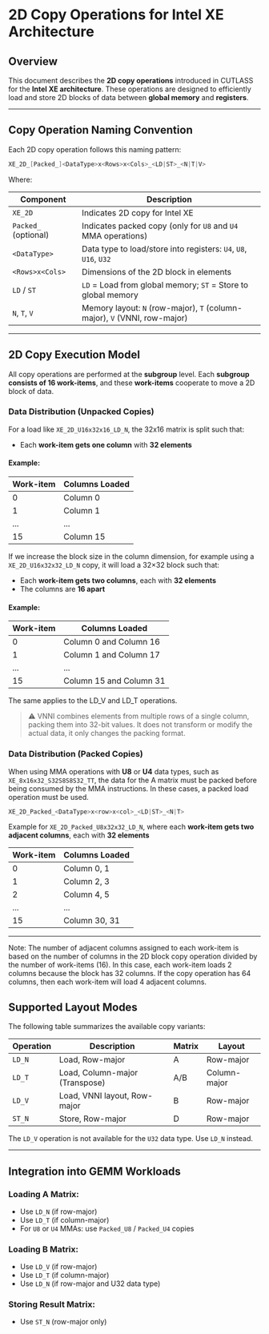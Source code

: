 # 2D Copy Operations for Intel XE Architecture

## Overview

This document describes the **2D copy operations** introduced in CUTLASS for the **Intel XE architecture**.
These operations are designed to efficiently load and store 2D blocks of data between
**global memory** and **registers**. 


---

## Copy Operation Naming Convention

Each 2D copy operation follows this naming pattern:

```c++
XE_2D_[Packed_]<DataType>x<Rows>x<Cols>_<LD|ST>_<N|T|V>
```

Where: 

| Component            | Description                                                               |
|----------------------|---------------------------------------------------------------------------|
| `XE_2D`              | Indicates 2D copy for Intel XE                                            |
| `Packed_` (optional) | Indicates packed copy (only for `U8` and `U4` MMA operations)             |
| `<DataType>`         | Data type to load/store into registers: `U4`, `U8`, `U16`, `U32`          |
| `<Rows>x<Cols>`      | Dimensions of the 2D block in elements                                    |
| `LD` / `ST`          | `LD` = Load from global memory; `ST` = Store to global memory             |
| `N`, `T`, `V`        | Memory layout: `N` (row-major), `T` (column-major), `V` (VNNI, row-major) |

---

## 2D Copy Execution Model

All copy operations are performed at the **subgroup** level. Each **subgroup consists of 16 work-items**, 
and these **work-items** cooperate to move a 2D block of data.

### Data Distribution (Unpacked Copies)

For a load like `XE_2D_U16x32x16_LD_N`, the 32x16 matrix is split such that:

- Each **work-item gets one column** with **32 elements**

#### Example:
| Work-item | Columns Loaded |
|-----------|----------------|
| 0         | Column 0       |
| 1         | Column 1       |
| ...       | ...            |
| 15        | Column 15      |

If we increase the block size in the column dimension, for example using a `XE_2D_U16x32x32_LD_N` copy,
it will load a 32×32 block such that:

- Each **work-item gets two columns**, each with **32 elements**
- The columns are **16 apart**

#### Example:
| Work-item | Columns Loaded          |
|-----------|-------------------------|
| 0         | Column 0 and Column 16  |
| 1         | Column 1 and Column 17  |
| ...       | ...                     |
| 15        | Column 15 and Column 31 |

The same applies to the LD_V and LD_T operations.

> ⚠️ VNNI combines elements from multiple rows of a single column, packing them into 32-bit values.
It does not transform or modify the actual data, it only changes the packing format. 

### Data Distribution (Packed Copies)

When using MMA operations with **U8** or **U4** data types, such as `XE_8x16x32_S32S8S8S32_TT`, 
the data for the A matrix must be packed before being consumed by the MMA instructions. In these cases, 
a packed load operation must be used.

```c++
XE_2D_Packed_<DataType>x<row>x<col>_<LD|ST>_<N|T>
```
Example for `XE_2D_Packed_U8x32x32_LD_N`, where each **work-item gets two adjacent columns**,
each with **32 elements**

| Work-item | Columns Loaded |
|-----------|----------------|
| 0         | Column 0, 1    |
| 1         | Column 2, 3    |
| 2         | Column 4, 5    |
| ...       | ...            |
| 15        | Column 30, 31  |

---

Note: The number of adjacent columns assigned to each work-item is based on the number of columns 
in the 2D block copy operation divided by the number of work-items (16). In this case, each work-item 
loads 2 columns because the block has 32 columns. If the copy operation has 64 columns, then each 
work-item will load 4 adjacent columns.

## Supported Layout Modes

The following table summarizes the available copy variants:

| Operation  | Description                    | Matrix | Layout       | 
|------------|--------------------------------|--------|--------------|
| `LD_N`     | Load, Row-major                | A      | Row-major    |
| `LD_T`     | Load, Column-major (Transpose) | A/B    | Column-major |
| `LD_V`     | Load, VNNI layout, Row-major   | B      | Row-major    |
| `ST_N`     | Store, Row-major               | D      | Row-major    |

The `LD_V` operation is not available for the `U32` data type. Use `LD_N` instead. 

---

## Integration into GEMM Workloads

### Loading A Matrix:
- Use `LD_N` (if row-major)
- Use `LD_T` (if column-major)
- For `U8` or `U4` MMAs: use `Packed_U8` / `Packed_U4` copies

### Loading B Matrix:
- Use `LD_V` (if row-major)
- Use `LD_T` (if column-major)
- Use `LD_N` (if row-major and U32 data type)

### Storing Result Matrix:
- Use `ST_N` (row-major only)

